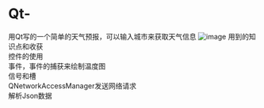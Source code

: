 # Qt-
用Qt写的一个简单的天气预报，可以输入城市来获取天气信息
![image](https://github.com/user-attachments/assets/b152f398-9b29-4121-95c8-af9b7475907a)
用到的知识点和收获  
控件的使用  
事件，事件的捕获来绘制温度图  
信号和槽  
QNetworkAccessManager发送网络请求  
解析Json数据  


